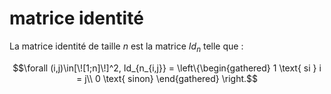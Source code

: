 # matrice identité
La matrice identité de taille $n$ est la matrice $Id_n$ telle que :

$$\forall (i,j)\in[\![1;n]\!]^2, 
Id_{n_{i,j}} = 
\left\{\begin{gathered}
1 \text{ si } i = j\\
0 \text{ sinon}
\end{gathered}
\right.$$

